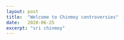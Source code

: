 ```yaml
---
layout: post
title:  "Welcome to Chinmoy controversies"
date:   2020-06-25
excerpt: "sri chinmoy"
---
```

